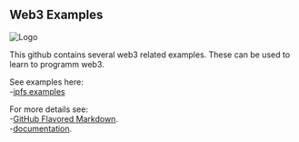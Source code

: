 ## Web3 Examples
![Logo](https://web3examples.github.io/logo.png)

This github contains several web3 related examples. These can be used to learn to programm web3.

See examples here:<br/>
-[ipfs examples](https://github.com/web3examples/ipfs)<br/>

For more details see:<br/>
-[GitHub Flavored Markdown](https://guides.github.com/features/mastering-markdown/).<br/>
-[documentation](https://help.github.com/categories/github-pages-basics/).<br/>
